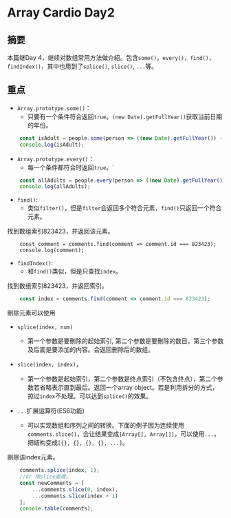 # Array Cardio Day2

## 摘要
本篇继Day 4，继续对数组常用方法做介紹。包含`some()`，`every()`，`find()`，`findIndex()`，其中也用到了`splice()`, `slice()`, `...`等。

## 重点
- `Array.prototype.some()`：
	- 只要有一个条件符合返回`true`。`(new Date).getFullYear()`获取当前日期的年份。

```javascript
    const isAdult = people.some(person => ((new Date).getFullYear()) - person.year >=19 );
    console.log(isAdult);
```

- `Array.prototype.every()`：
	- 每一个条件都符合时返回`true`。`

```javascript
    const allAdults = people.every(person => ((new Date).getFullYear()) - person.year >=19 );
    console.log(allAdults);
```

- `find()`:
	- 类似`filter()`，但是`filter`会返回多个符合元素，`find()`只返回一个符合元素。

找到数组索引823423，并返回该元素。

```javacript
    const comment = comments.find(comment => comment.id === 823423);
    console.log(comment);
```

- `findIndex()`:
	- 和`find()`类似，但是只查找`index`。

找到数组索引823423，并返回索引。

```javascript
	const index = comments.find(comment => comment.id === 823423);
```


刪除元素可以使用

- `splice(index, num)`
	- 第一个参数是要刪除的起始索引, 第二个参数是要刪除的数目，第三个参数及后面是要添加的内容。会返回删除后的数组。

- `slice(index, index)`，
	- 第一个参数是起始索引，第二个参数是终点索引（不包含终点），第二个参数若省略表示直到最后。返回一个array object。若是利用拆分的方式，掠过`index`不处理。可以达到`splice()`的效果。
- `...`扩展运算符(ES6功能)
	- 可以实现数组和序列之间的转换。下面的例子因为连续使用`comments.slice()`，会让结果变成`[Array[], Array[]]`，可以使用`...`，把结构变成`[{}, {}, {}, {}, ...]`。

刪除该index元素。

```javascript
	comments.splice(index, 1);
	//or 用slice處理。
	const newComments = [
	    ...comments.slice(0, index),
	    ...comments.slice(index + 1)
    ];
	console.table(comments);
```
